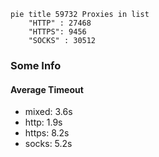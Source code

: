 
```mermaid
pie title 59732 Proxies in list
    "HTTP" : 27468
    "HTTPS": 9456
    "SOCKS" : 30512
```

### Some Info
#### Average Timeout

- mixed: 3.6s
- http: 1.9s
- https: 8.2s
- socks: 5.2s